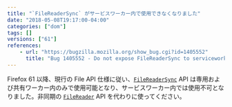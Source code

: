 ```yaml
---
title: "`FileReaderSync` がサービスワーカー内で使用できなくなりました"
date: "2018-05-08T19:17:00-04:00"
categories: ["dom"]
tags: []
versions: ["61"]
references:
    - url: "https://bugzilla.mozilla.org/show_bug.cgi?id=1405552"
      title: "Bug 1405552 - Do not expose FileReaderSync to serviceworkers, to match the spec."
---
```

Firefox 61 以降、現行の File API 仕様に従い、[`FileReaderSync`](https://developer.mozilla.org/ja/docs/Web/API/FileReaderSync) API は専用および共有ワーカー内のみで使用可能となり、サービスワーカー内では使用不可となりました。非同期の [`FileReader`](https://developer.mozilla.org/ja/docs/Web/API/FileReader) API を代わりに使ってください。
